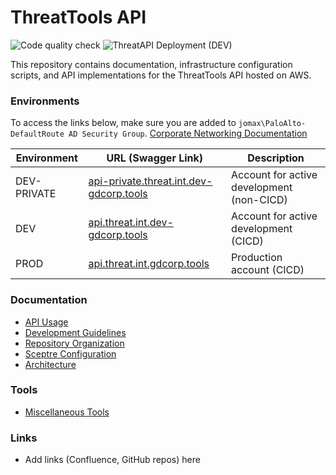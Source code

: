 # ThreatTools API

![Code quality check](https://github.com/gdcorp-infosec/threat-api/workflows/Code%20quality%20check/badge.svg)
![ThreatAPI Deployment (DEV)](https://github.com/gdcorp-infosec/threat-api/workflows/ThreatAPI%20Deployment%20(DEV)/badge.svg)

This repository contains documentation, infrastructure configuration scripts,
and API implementations for the ThreatTools API hosted on AWS.

### Environments

To access the links below, make sure you are added to `jomax\PaloAlto-DefaultRoute AD Security Group`. [Corporate Networking Documentation](https://confluence.godaddy.com/pages/viewpage.action?spaceKey=CORPNET&title=Palo+Alto+VPN+Help+Information)

| Environment | URL (Swagger Link)                                                                                                                  | Description                               |
| ----------- | ----------------------------------------------------------------------------------------------------------------------------------- | ----------------------------------------- |
| DEV-PRIVATE | [api-private.threat.int.dev-gdcorp.tools](https://sso.dev-gdcorp.tools/login?realm=jomax&app=api-private.threat.int&path=/swagger/) | Account for active development (non-CICD) |
| DEV         | [api.threat.int.dev-gdcorp.tools](https://sso.dev-gdcorp.tools/login?realm=jomax&app=api.threat.int&path=/swagger/)                 | Account for active development (CICD)     |
| PROD        | [api.threat.int.gdcorp.tools](https://sso.gdcorp.tools/login?realm=jomax&app=api.threat.int&path=/swagger/)                         | Production account (CICD)                 |

### Documentation

* [API Usage](docs/USAGE.md)
* [Development Guidelines](docs/DEVELOPMENT.md)
* [Repository Organization](docs/ORGANIZATION.md)
* [Sceptre Configuration](sceptre/README.md)
* [Architecture](docs/ARCHITECTURE.md)

### Tools

* [Miscellaneous Tools](tools/README.md)

### Links

* Add links (Confluence, GitHub repos) here

